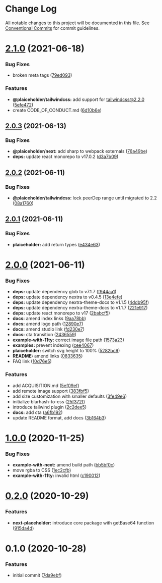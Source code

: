 # Change Log

All notable changes to this project will be documented in this file.
See [Conventional Commits](https://conventionalcommits.org) for commit guidelines.

# [2.1.0](https://github.com/joe-bell/plaiceholder/compare/v2.0.3...v2.1.0) (2021-06-18)

### Bug Fixes

- broken meta tags ([79ed093](https://github.com/joe-bell/plaiceholder/commit/79ed093a26d709937d82777e38f735fe165d3797))

### Features

- **@plaiceholder/tailwindcss:** add support for tailwindcss@2.2.0 ([5efe472](https://github.com/joe-bell/plaiceholder/commit/5efe472e1a719aeb86ef288d0fd76041c72c288b))
- create CODE_OF_CONDUCT.md ([6d10b6e](https://github.com/joe-bell/plaiceholder/commit/6d10b6e0dfd24c1a3f24cebb5decb2f120744a24))

## [2.0.3](https://github.com/joe-bell/next-placeholder/compare/v2.0.2...v2.0.3) (2021-06-13)

### Bug Fixes

- **@plaiceholder/next:** add sharp to webpack externals ([76a49be](https://github.com/joe-bell/next-placeholder/commit/76a49befa385133ecb7171409c347561088bd0e8))
- **deps:** update react monorepo to v17.0.2 ([d3a7b09](https://github.com/joe-bell/next-placeholder/commit/d3a7b09cf52f2789dceaa3941ac96525775078b5))

## [2.0.2](https://github.com/joe-bell/plaiceholder/compare/v2.0.1...v2.0.2) (2021-06-11)

### Bug Fixes

- **@plaiceholder/tailwindcss:** lock peerDep range until migrated to 2.2 ([08a1760](https://github.com/joe-bell/plaiceholder/commit/08a1760a7ff9a9ab0626a1da2b88b0e9020d853f))

## [2.0.1](https://github.com/joe-bell/plaiceholder/compare/v2.0.0...v2.0.1) (2021-06-11)

### Bug Fixes

- **plaiceholder:** add return types ([e434e63](https://github.com/joe-bell/plaiceholder/commit/e434e638ad31f4e930d943e8fd9d02533b921420))

# [2.0.0](https://github.com/joe-bell/plaiceholder/compare/v1.0.0...v2.0.0) (2021-06-11)

### Bug Fixes

- **deps:** update dependency glob to v7.1.7 ([f944aa1](https://github.com/joe-bell/plaiceholder/commit/f944aa1ba4f99813dce3bd5613d4521713b1c318))
- **deps:** update dependency nextra to v0.4.5 ([13e4efe](https://github.com/joe-bell/plaiceholder/commit/13e4efe6381ef62111f672dffeb31c3205099102))
- **deps:** update dependency nextra-theme-docs to v1.1.5 ([4ddb95f](https://github.com/joe-bell/plaiceholder/commit/4ddb95fe012c66dc7a5507937f4c423986c27256))
- **deps:** update dependency nextra-theme-docs to v1.1.7 ([221e917](https://github.com/joe-bell/plaiceholder/commit/221e917d8ac9c36f332781af3a4f266011e22dc1))
- **deps:** update react monorepo to v17 ([2babcf5](https://github.com/joe-bell/plaiceholder/commit/2babcf5725b0d4de039c3338f395143f9eef7591))
- **docs:** amend index links ([9aa78bb](https://github.com/joe-bell/plaiceholder/commit/9aa78bbf4b6a568341a46fc6491797e17a1aafa4))
- **docs:** amend logo path ([12890e7](https://github.com/joe-bell/plaiceholder/commit/12890e7f48f2561da3e6f4252f916e1565b3ad60))
- **docs:** amend studio link ([fd230e7](https://github.com/joe-bell/plaiceholder/commit/fd230e784f9e67ea9122d704a40e980f0e65ec31))
- **docs:** cta transition ([2436559](https://github.com/joe-bell/plaiceholder/commit/2436559d43deab87ea68c3b575276f9800897b10))
- **example-with-11ty:** correct image file path ([1573a23](https://github.com/joe-bell/plaiceholder/commit/1573a2389511b03538bc3d47eaafe57ce7dc4a3e))
- **examples:** prevent indexing ([cee4067](https://github.com/joe-bell/plaiceholder/commit/cee40674564d77b88b2d10287941d90cbbb0b7f0))
- **plaiceholder:** switch svg height to 100% ([5282bc9](https://github.com/joe-bell/plaiceholder/commit/5282bc9f5f3e647cf0f591e5b76d69d7b86faed7))
- **README:** amend links ([0833635](https://github.com/joe-bell/plaiceholder/commit/0833635310812f2bf0a3dfe7f1869615870b87ef))
- FAQ link ([10d76e5](https://github.com/joe-bell/plaiceholder/commit/10d76e5f2df8afd3784e170a905b6d2a8ca1265f))

### Features

- add ACQUISITION.md ([5ef09ef](https://github.com/joe-bell/plaiceholder/commit/5ef09eff3867d2547f74ed2bb071732815c60cdf))
- add remote image support ([383fbf5](https://github.com/joe-bell/plaiceholder/commit/383fbf57e8470ca1f1ccae459f34a3432de3a2a6))
- add size customization with smaller defaults ([3fe49e6](https://github.com/joe-bell/plaiceholder/commit/3fe49e6385095eec11795c93e25d0cc99ef2b619))
- initialize blurhash-to-css ([25f372f](https://github.com/joe-bell/plaiceholder/commit/25f372f1d1cdff73ba87bfc6d798cb811d4f4aa2))
- introduce tailwind plugin ([2c2dee5](https://github.com/joe-bell/plaiceholder/commit/2c2dee512fbac77ce935ef4c5cffa3194f94387d))
- **docs:** add cta ([a6fb192](https://github.com/joe-bell/plaiceholder/commit/a6fb19277fefda9a8a848b4ae54f39e91dbc5eaa))
- update README format, add docs ([3b164b3](https://github.com/joe-bell/plaiceholder/commit/3b164b3180139e93f0458abaa1d239b4c3e89b0e))

# [1.0.0](https://github.com/joe-bell/next-placeholder/compare/v0.2.0...v1.0.0) (2020-11-25)

### Bug Fixes

- **example-with-next:** amend build path ([bb5bf0c](https://github.com/joe-bell/next-placeholder/commit/bb5bf0ca7a702cab1637b7e8f930d3d5c38368fd))
- move rgba to CSS ([1ec2cfb](https://github.com/joe-bell/next-placeholder/commit/1ec2cfbe6e47b78d78ecb323db52819a1fba3574))
- **example-with-11ty:** invalid html ([c190012](https://github.com/joe-bell/next-placeholder/commit/c190012bf4f6d9dd4a3d6fdc3b7b06e75b1085eb))

# [0.2.0](https://github.com/joe-bell/next-blurhash/compare/v0.1.0...v0.2.0) (2020-10-29)

### Features

- **next-placeholder:** introduce core package with getBase64 function ([915da4d](https://github.com/joe-bell/next-blurhash/commit/915da4dab685f4805c5bbab4336a33eb5f10c3aa))

# 0.1.0 (2020-10-28)

### Features

- initial commit ([7da9ebf](https://github.com/joe-bell/next-blurhash/commit/7da9ebf1e60fe65a36c8615b6d4ae89be863149b))
